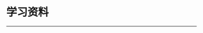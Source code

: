 # 学习资料
---
<content-page 
    uid="9f41077f-4f56-4c0f-a6b9-21a7aa869ee1"
    :superlink="[
      {
        uuid:'9d948162-8988-42b9-8c00-35ca85d0c6c1',
        title: 'Vue.js 技术揭秘',
        description: 'Vue.js 技术揭秘',
        icon: 'https://cn.vuejs.org/images/icons/favicon-32x32.png',
        href: 'https://ustbhuangyi.github.io/vue-analysis/',
      },
      {
        uuid:'0ca69d3e-02c3-47cc-8132-9ea8e9d93c35',
        title: '大厂面试题每日一题',
        description: '大厂面试题每日一题',
        icon: 'https://q.shanyue.tech/favicon.ico',
        href: 'https://ustbhuangyi.github.io/vue-analysis/',
      },
      {
        uuid:'ef8e3564-42cf-48a7-9a6d-987483a4f5d9',
        title: '现代 JavaScript 教程',
        icon: 'https://zh.javascript.info/img/favicon/favicon.png',
        href: 'https://zh.javascript.info/',
        description: '从基础知识到高阶主题，只需既简单又详细的解释。',
      },
      {
        uuid:'f46c0bf0-926e-4feb-8509-9d66df605c7a',
        title: '小鑫笔记',
        icon: 'https://it200.cn/img/logo.b96656d2.jpg',
        href: 'https://ospoon.github.io/',
        description: '小鑫笔记在线阅读',
      },
      {
        uuid:'f9ec1f50-bb74-4c3c-8167-c780e67b5943',
        title: 'yarn官方中文文档',
        icon: 'https://www.bookstack.cn/favicon.ico',
        href: 'https://www.bookstack.cn/read/yarn-cn/0.md',
        description: 'yarn官方中文文档',
      },
      {
        uuid:'7964cc70-0c20-427d-b57f-3b53c0fabee4',
        title: '大圣前端',
        icon: 'https://shengxinjing.cn/logo.ico',
        href: 'https://shengxinjing.cn/',
        description: '大圣前端学习路线图',
      },
      {
        uuid:'030c9784-ac17-4fb6-b6f7-2163581947cf',
        title: '前端知识图谱',
        icon: 'https://gw.alicdn.com/tfs/TB1lFaCklfH8KJjy1XbXXbLdXXa-32-32.png',
        href: 'https://f2e.tech/',
        description: '前端知识图谱',
      },
      {
        uuid:'658d7031-388d-4f2d-9bb2-c4957d37af58',
        title: 'Apache JMeter',
        icon: '/images/apple-touch-icon.png',
        href: 'https://jmeter.apache.org/download_jmeter.cgi',
        description: 'The Apache JMeter™ application is open source software, a 100% pure Java application designed to load test functional behavior and measure performance. It was originally designed for testing Web Applications but has since expanded to other test functions.',
      },
    ]"
/>